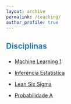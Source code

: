 ```yaml
---
layout: archive
permalink: /teaching/
author_profile: true
---
```


<p style="margin-bottom:.7cm;"></p>

<h2>

<font color="#2980b9"> Disciplinas</font>

</h2>

* [Machine Learning 1](https://eduardoleg.github.io/teaching/2020-01-01-machine/)

* [Inferência Estatística](https://eduardoleg.github.io/teaching/2015-spring-teaching-2/)

* [Lean Six Sigma](https://eduardoleg.github.io/teaching/2020-spring-teaching-2/)

* [Probabilidade A](https://eduardoleg.github.io/teaching/2020-02-12-prob/)

